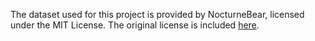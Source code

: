 The dataset used for this project is provided by NocturneBear, licensed under the MIT License. The original license is included [here](LICENSE.txt).
